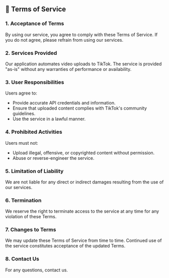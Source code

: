 ## 📜 Terms of Service

### 1. Acceptance of Terms
By using our service, you agree to comply with these Terms of Service. If you do not agree, please refrain from using our services.

### 2. Services Provided
Our application automates video uploads to TikTok. The service is provided "as-is" without any warranties of performance or availability.

### 3. User Responsibilities
Users agree to:
- Provide accurate API credentials and information.
- Ensure that uploaded content complies with TikTok's community guidelines.
- Use the service in a lawful manner.

### 4. Prohibited Activities
Users must not:
- Upload illegal, offensive, or copyrighted content without permission.
- Abuse or reverse-engineer the service.

### 5. Limitation of Liability
We are not liable for any direct or indirect damages resulting from the use of our services.

### 6. Termination
We reserve the right to terminate access to the service at any time for any violation of these Terms.

### 7. Changes to Terms
We may update these Terms of Service from time to time. Continued use of the service constitutes acceptance of the updated Terms.

### 8. Contact Us
For any questions, contact us.